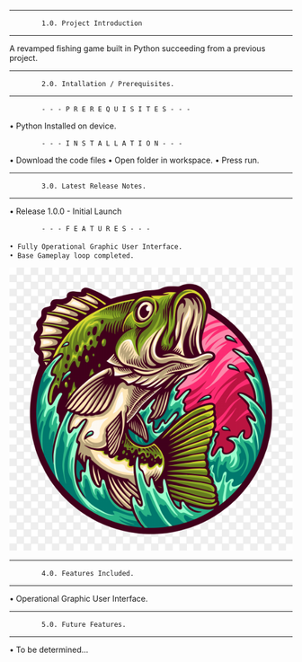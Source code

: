 <p align="center">



---------------------------------------------------
            1.0. Project Introduction           
---------------------------------------------------

A revamped fishing game built in Python succeeding from a previous project.

---------------------------------------------------
            2.0. Intallation / Prerequisites.       
---------------------------------------------------

            - - - P R E R E Q U I S I T E S - - - 

• Python Installed on device.

            - - - I N S T A L L A T I O N - - -

• Download the code files
• Open folder in workspace.
• Press run.

---------------------------------------------------
            3.0. Latest Release Notes.      
---------------------------------------------------

• Release 1.0.0 - Initial Launch

            - - - F E A T U R E S - - - 

    • Fully Operational Graphic User Interface.
    • Base Gameplay loop completed.
    

![alt text](https://github.com/MaidTho/Fishing-Game-Revamped/blob/main/top_image.png?raw=true)


---------------------------------------------------
            4.0. Features Included.
---------------------------------------------------

• Operational Graphic User Interface.

---------------------------------------------------
            5.0. Future Features.
---------------------------------------------------

• To be determined...

</p>
